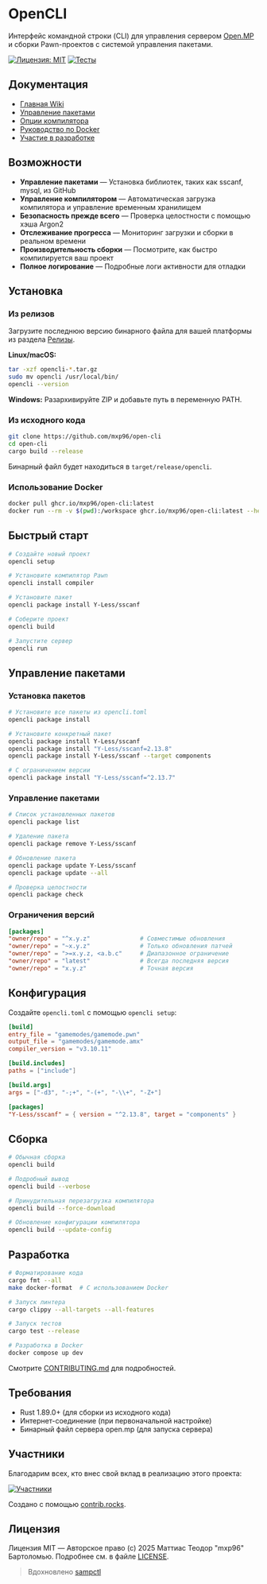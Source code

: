 # OpenCLI

Интерфейс командной строки (CLI) для управления сервером [Open.MP](https://open.mp/) и сборки Pawn-проектов с системой управления пакетами.

[![Лицензия: MIT](https://img.shields.io/badge/License-MIT-yellow.svg)](https://opensource.org/licenses/MIT)
[![Тесты](https://github.com/mxp96/open-cli/actions/workflows/test.yml/badge.svg)](https://github.com/mxp96/open-cli/actions/workflows/test.yml)

## Документация

- [Главная Wiki](https://github.com/mxp96/open-cli/wiki)
- [Управление пакетами](https://github.com/mxp96/open-cli/wiki)
- [Опции компилятора](https://github.com/mxp96/open-cli/wiki/Compiler-Options)
- [Руководство по Docker](docs/DOCKER.md)
- [Участие в разработке](docs/CONTRIBUTING.md)

## Возможности

- **Управление пакетами** — Установка библиотек, таких как sscanf, mysql, из GitHub
- **Управление компилятором** — Автоматическая загрузка компилятора и управление временным хранилищем
- **Безопасность прежде всего** — Проверка целостности с помощью хэша Argon2
- **Отслеживание прогресса** — Мониторинг загрузки и сборки в реальном времени
- **Производительность сборки** — Посмотрите, как быстро компилируется ваш проект
- **Полное логирование** — Подробные логи активности для отладки

## Установка

### Из релизов

Загрузите последнюю версию бинарного файла для вашей платформы из раздела [Релизы](https://github.com/mxp96/open-cli/releases).

**Linux/macOS:**
```bash
tar -xzf opencli-*.tar.gz
sudo mv opencli /usr/local/bin/
opencli --version
```

**Windows:**
Разархивируйте ZIP и добавьте путь в переменную PATH.

### Из исходного кода

```bash
git clone https://github.com/mxp96/open-cli
cd open-cli
cargo build --release
```

Бинарный файл будет находиться в `target/release/opencli`.

### Использование Docker

```bash
docker pull ghcr.io/mxp96/open-cli:latest
docker run --rm -v $(pwd):/workspace ghcr.io/mxp96/open-cli:latest --help
```

## Быстрый старт

```bash
# Создайте новый проект
opencli setup

# Установите компилятор Pawn
opencli install compiler

# Установите пакет
opencli package install Y-Less/sscanf

# Соберите проект
opencli build

# Запустите сервер
opencli run
```

## Управление пакетами

### Установка пакетов

```bash
# Установите все пакеты из opencli.toml
opencli package install

# Установите конкретный пакет
opencli package install Y-Less/sscanf
opencli package install "Y-Less/sscanf=2.13.8"
opencli package install Y-Less/sscanf --target components

# С ограничением версии
opencli package install "Y-Less/sscanf=^2.13.7"
```

### Управление пакетами

```bash
# Список установленных пакетов
opencli package list

# Удаление пакета
opencli package remove Y-Less/sscanf

# Обновление пакета
opencli package update Y-Less/sscanf
opencli package update --all

# Проверка целостности
opencli package check
```

### Ограничения версий

```toml
[packages]
"owner/repo" = "^x.y.z"              # Совместимые обновления
"owner/repo" = "~x.y.z"              # Только обновления патчей
"owner/repo" = ">=x.y.z, <a.b.c"     # Диапазонное ограничение
"owner/repo" = "latest"              # Всегда последняя версия
"owner/repo" = "x.y.z"               # Точная версия
```

## Конфигурация

Создайте `opencli.toml` с помощью `opencli setup`:

```toml
[build]
entry_file = "gamemodes/gamemode.pwn"
output_file = "gamemodes/gamemode.amx"
compiler_version = "v3.10.11"

[build.includes]
paths = ["include"]

[build.args]
args = ["-d3", "-;+", "-(+", "-\\+", "-Z+"]

[packages]
"Y-Less/sscanf" = { version = "^2.13.8", target = "components" }
```

## Сборка

```bash
# Обычная сборка
opencli build

# Подробный вывод
opencli build --verbose

# Принудительная перезагрузка компилятора
opencli build --force-download

# Обновление конфигурации компилятора
opencli build --update-config
```

## Разработка

```bash
# Форматирование кода
cargo fmt --all
make docker-format  # С использованием Docker

# Запуск линтера
cargo clippy --all-targets --all-features

# Запуск тестов
cargo test --release

# Разработка в Docker
docker compose up dev
```

Смотрите [CONTRIBUTING.md](docs/CONTRIBUTING.md) для подробностей.

## Требования

- Rust 1.89.0+ (для сборки из исходного кода)
- Интернет-соединение (при первоначальной настройке)
- Бинарный файл сервера open.mp (для запуска сервера)

## Участники

Благодарим всех, кто внес свой вклад в реализацию этого проекта:

[![Участники](https://contrib.rocks/image?repo=mxp96/open-cli)](https://github.com/mxp96/open-cli/graphs/contributors)

<!-- CONTRIBUTORS-LIST:START -->
Создано с помощью [contrib.rocks](https://contrib.rocks).
<!-- CONTRIBUTORS-LIST:END -->

## Лицензия

Лицензия MIT — Авторское право (c) 2025 Маттиас Теодор "mxp96" Бартоломью.
Подробнее см. в файле [LICENSE](LICENSE).

> Вдохновлено [sampctl](https://github.com/Southclaws/sampctl)
